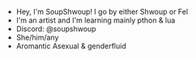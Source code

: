 - Hey, I'm SoupShwoup! I go by either Shwoup or Fel
- I'm an artist and I'm learning mainly pthon & lua
- Discord: @soupshwoup
- She/him/any
- Aromantic Asexual & genderfluid
